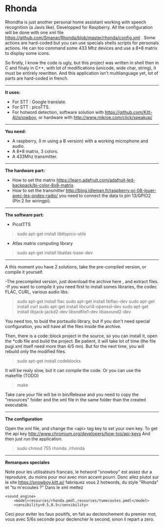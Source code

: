 # Rhonda
Rhondha is just another personal home assistant working with speech recognition (a Javis like). Developped for Raspberry. All the configuration will be done with one xml file https://github.com/Smanar/Rhonda/blob/master/rhonda/config.xml . Some actions are hard-coded but you can use specials shells scripts for personals actions. He can too command some 433 Mhz devices and use a 8*8 matrix to display some icons.

So firstly, I know the code is ugly, but this project was written in shell then in C and finaly in C++, with lot of modifications (unicode, wide char, string), it must be entirely rewritten. And this application isn't multilanguage yet, lot of parts are hard-coded in french.


----------


**It uses:**

- For STT : Google translate.
- For STT : picoTTS.
- For hotword detection, software solution with https://github.com/Kitt-AI/snowboy, or hardware with http://www.mikroe.com/click/speakup/


----------


**You need:**

- A raspberry, (I m using a B version) with a working microphone and audio.
- A 8*8 matrix, 3 colors.
- A 433Mhz transmitter.


----------


**The hardware part:**
- How to set the matrix  https://learn.adafruit.com/adafruit-led-backpack/bi-color-8x8-matrix.
- How to set the transmitter http://blog.idleman.fr/raspberry-pi-08-jouer-avec-les-ondes-radio/  you need to connect the data to pin 13/GPIO2 (Pin 2 for wiringpi).
 


----------


**The software part:**

- PicotTTS

>  sudo apt-get install libttspico-utils


- Atlas matrix computing library

> sudo apt-get install libatlas-base-dev

----------


A this moment you have 2 solutions, take the pre-compiled version, or compile it yourself.

-The precompiled version, just download the archive here , and extract files.
-If you want to compile it you need first to install somes libraries, the codec FLAC, CURL, various audio libs.

> sudo apt-get install flac
> sudo apt-get install libflac-dev
> sudo apt-get install curl
> sudo apt-get install libcurl4-openssl-dev
> sudo apt-get install libjack-jackd2-dev libsndfile1-dev libasound2-dev

You need too, to buid the portaudio library, but if you don't need special configuration, you will have all the files inside the archive.

Then, there is a code::block project in the source, so you can install it, open the *cdb file and build the project. Be patient, it will take lot of time (the file pugi.xml itself need more than 4/5 mn). But for the next time, you will rebuild only the modified files.

> sudo apt-get install codeblocks

It will be realy slow, but it can compile the code.
Or you can use the makefile (TODO)

> make

Take care your file will be in bin/Release and you need to copy the "resources" folder and the xml file in the same folder than the created executable.

----------


**The configuration**

Open the xml file, and change the &lt;api> tag key to set your own key.
To get the api key http://www.chromium.org/developers/how-tos/api-keys 
And then just run the application.


>sudo chmod 755 rhonda
> ./rhonda


----------
**Remarques speciales**

Note pour les utilisateurs francais, le hotword "snowboy" est assez dur a reproduire, du moins pour moi avec mon accent pourri.
Donc allez plutot sur le site https://snowboy.kitt.ai/ fabriquez vous 2 hotwords, du style "Rhonda" et "tu m'ecoutes ?"
Dans le xml mettez

    <sound_engine>
        <model>resources/rhonda.pmdl,resources/tumecoutes.pmdl</model>
        <sensibility>0.5,0.5</sensibility>

Ceci pour eviter les faux positifs, en fait au declenchement du premier mot, vous avec 5/6s seconde pour declencher le second, sinon il repart a zero.
